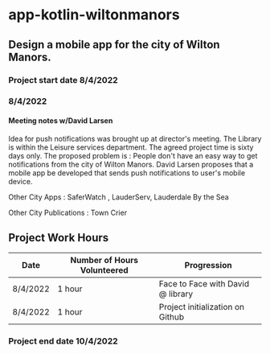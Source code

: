 # app-kotlin-wiltonmanors
## Design a mobile app for the city of Wilton Manors.

### Project start date 8/4/2022

### 8/4/2022 

#### Meeting notes w/David Larsen

Idea for push notifications was brought up at director's meeting. The Library is within the Leisure services department. The agreed project time is sixty days only. The proposed problem is : People don't have an easy way to get notifications from the city of Wilton Manors. David Larsen proposes that a mobile app be developed that sends push notifications to user's mobile device. 

Other City Apps : SaferWatch , LauderServ, Lauderdale By the Sea

Other City Publications : Town Crier


## Project Work Hours

| Date | Number of Hours Volunteered | Progression |
| --------------- | --------------- | --------------- |
| 8/4/2022 | 1 hour | Face to Face with David @ library |
| 8/4/2022 | 1 hour | Project initialization on Github |


### Project end date 10/4/2022 
